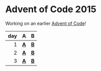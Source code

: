 # Advent of Code 2015

Working on an earlier [Advent of Code](https://adventofcode.com/2015/)!

| day | A | B |
|--:|---|---|
| 1 | [**A**](Day-01a/main.go) | [**B**](Day-01b/main.go) |
| 2 | [**A**](Day-02a/main.go) | [**B**](Day-02b/main.go) |
| 3 | [**A**](Day-03a/main.go) | [**B**](Day-03b/main.go) |
